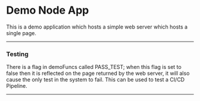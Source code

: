 # Demo Node App
This is a demo application which hosts a simple web server which hosts a single page.

-----
### Testing
There is a flag in demoFuncs called PASS_TEST; when this flag is set to false then it is reflected on the page returned 
by the web server, it will also cause the only test in the system to fail. This can be used to test a CI/CD Pipeline.

----